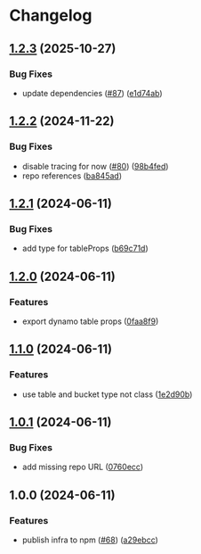 # Changelog

## [1.2.3](https://github.com/storacha/content-claims/compare/content-claims-infra-v1.2.2...content-claims-infra-v1.2.3) (2025-10-27)


### Bug Fixes

* update dependencies ([#87](https://github.com/storacha/content-claims/issues/87)) ([e1d74ab](https://github.com/storacha/content-claims/commit/e1d74abd5de87719fc20dff868d5939dad5af4ef))

## [1.2.2](https://github.com/storacha/content-claims/compare/content-claims-infra-v1.2.1...content-claims-infra-v1.2.2) (2024-11-22)


### Bug Fixes

* disable tracing for now ([#80](https://github.com/storacha/content-claims/issues/80)) ([98b4fed](https://github.com/storacha/content-claims/commit/98b4fedc7f2071e10777720bc074f177ec78811f))
* repo references ([ba845ad](https://github.com/storacha/content-claims/commit/ba845ad1d40c158d9f1a5c0e2640284bfbf6dc97))

## [1.2.1](https://github.com/storacha/content-claims/compare/content-claims-infra-v1.2.0...content-claims-infra-v1.2.1) (2024-06-11)


### Bug Fixes

* add type for tableProps ([b69c71d](https://github.com/storacha/content-claims/commit/b69c71d38adfc90b9eb94658bf8e05d56c53df4c))

## [1.2.0](https://github.com/storacha/content-claims/compare/content-claims-infra-v1.1.0...content-claims-infra-v1.2.0) (2024-06-11)


### Features

* export dynamo table props ([0faa8f9](https://github.com/storacha/content-claims/commit/0faa8f9caea3cda726eb39a351ea3c4c86912e90))

## [1.1.0](https://github.com/storacha/content-claims/compare/content-claims-infra-v1.0.1...content-claims-infra-v1.1.0) (2024-06-11)


### Features

* use table and bucket type not class ([1e2d90b](https://github.com/storacha/content-claims/commit/1e2d90b47688b40521ff41c8140b8a3cafce1296))

## [1.0.1](https://github.com/storacha/content-claims/compare/content-claims-infra-v1.0.0...content-claims-infra-v1.0.1) (2024-06-11)


### Bug Fixes

* add missing repo URL ([0760ecc](https://github.com/storacha/content-claims/commit/0760eccba84e2a2a7fd0176d638c5276910e9e89))

## 1.0.0 (2024-06-11)


### Features

* publish infra to npm ([#68](https://github.com/storacha/content-claims/issues/68)) ([a29ebcc](https://github.com/storacha/content-claims/commit/a29ebcc60ba22527d64bc76145ac48efd9a69836))
